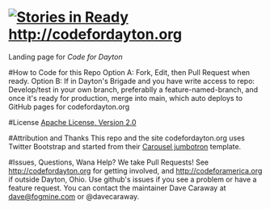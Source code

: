 [![Stories in Ready](https://badge.waffle.io/CodeForBrazil/CodeForCuritiba_website.png?label=ready&title=Ready)](https://waffle.io/CodeForBrazil/CodeForCuritiba_website)
http://codefordayton.org
===================

Landing page for *Code for Dayton*

#How to Code for this Repo
Option A: Fork, Edit, then Pull Request when ready.
Option B: If in Dayton's Brigade and you have write access to repo: Develop/test in your own branch, preferablly a feature-named-branch, and once it's ready for production, merge into main, which auto deploys to GitHub pages for codefordayton.org

#License
[Apache License, Version 2.0](http://www.apache.org/licenses/LICENSE-2.0)

#Attribution and Thanks
This repo and the site codefordayton.org uses Twitter Bootstrap and started from their [Carousel jumbotron](http://twitter.github.com/bootstrap/examples/carousel.html) template.

#Issues, Questions, Wana Help?
We take Pull Requests! See http://codefordayton.org for getting involved, and http://codeforamerica.org if outside Dayton, Ohio. Use github's issues if you see a problem or have a feature request. You can contact the maintainer Dave Caraway at dave@fogmine.com or @davecaraway.